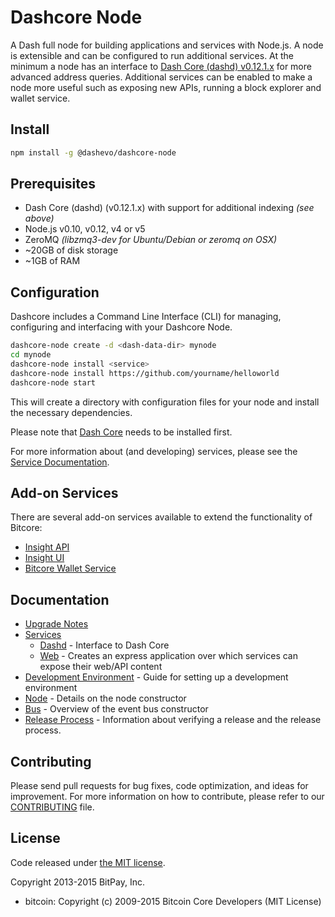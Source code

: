 Dashcore Node
============

A Dash full node for building applications and services with Node.js. A node is extensible and can be configured to run additional services. At the minimum a node has an interface to [Dash Core (dashd) v0.12.1.x](https://github.com/dashpay/dash/tree/v0.12.1.x) for more advanced address queries. Additional services can be enabled to make a node more useful such as exposing new APIs, running a block explorer and wallet service.

## Install

```bash
npm install -g @dashevo/dashcore-node
```

## Prerequisites

- Dash Core (dashd) (v0.12.1.x) with support for additional indexing *(see above)*
- Node.js v0.10, v0.12, v4 or v5
- ZeroMQ *(libzmq3-dev for Ubuntu/Debian or zeromq on OSX)*
- ~20GB of disk storage
- ~1GB of RAM

## Configuration

Dashcore includes a Command Line Interface (CLI) for managing, configuring and interfacing with your Dashcore Node.

```bash
dashcore-node create -d <dash-data-dir> mynode
cd mynode
dashcore-node install <service>
dashcore-node install https://github.com/yourname/helloworld
dashcore-node start
```

This will create a directory with configuration files for your node and install the necessary dependencies.

Please note that [Dash Core](https://github.com/dashpay/dash/tree/master) needs to be installed first.

For more information about (and developing) services, please see the [Service Documentation](docs/services.md).

## Add-on Services

There are several add-on services available to extend the functionality of Bitcore:

- [Insight API](https://github.com/dashevo/insight-api/tree/master)
- [Insight UI](https://github.com/dashevo/insight-ui/tree/master)
- [Bitcore Wallet Service](https://github.com/dashevo/dashcore-wallet-service/tree/master)

## Documentation

- [Upgrade Notes](docs/upgrade.md)
- [Services](docs/services.md)
  - [Dashd](docs/services/dashd.md) - Interface to Dash Core
  - [Web](docs/services/web.md) - Creates an express application over which services can expose their web/API content
- [Development Environment](docs/development.md) - Guide for setting up a development environment
- [Node](docs/node.md) - Details on the node constructor
- [Bus](docs/bus.md) - Overview of the event bus constructor
- [Release Process](docs/release.md) - Information about verifying a release and the release process.

## Contributing

Please send pull requests for bug fixes, code optimization, and ideas for improvement. For more information on how to contribute, please refer to our [CONTRIBUTING](https://github.com/dashevo/dashcore/blob/master/CONTRIBUTING.md) file.

## License

Code released under [the MIT license](https://github.com/dashevo/dashcore-node/blob/master/LICENSE).

Copyright 2013-2015 BitPay, Inc.

- bitcoin: Copyright (c) 2009-2015 Bitcoin Core Developers (MIT License)
